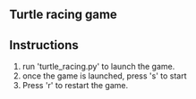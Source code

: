 Turtle racing game
------------------

Instructions
------------
1. run 'turtle_racing.py' to launch the game.
1. once the game is launched, press 's' to start
2. Press 'r' to restart the game.